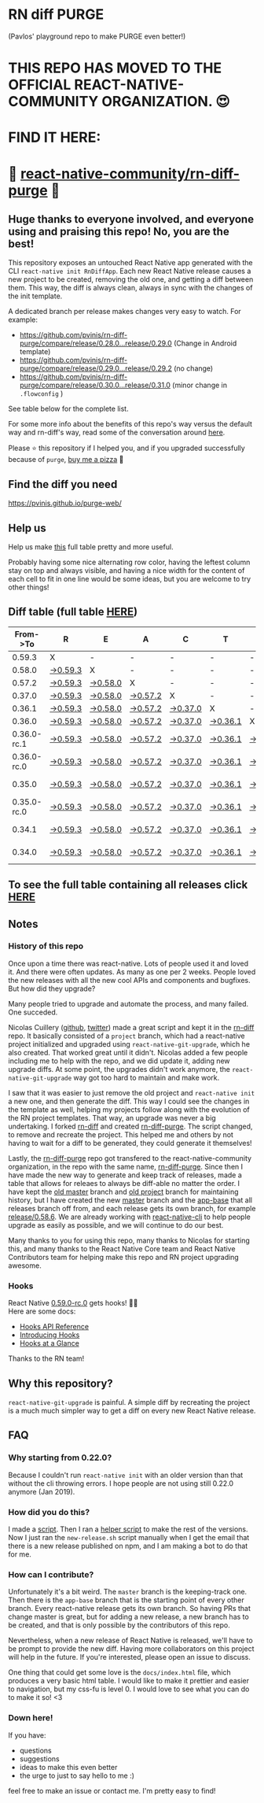 # RN diff PURGE
(Pavlos' playground repo to make PURGE even better!)

# THIS REPO HAS MOVED TO THE OFFICIAL REACT-NATIVE-COMMUNITY ORGANIZATION. 😍
# FIND IT HERE:  
# 💪 [react-native-community/rn-diff-purge](https://github.com/react-native-community/rn-diff-purge) 🎉
## Huge thanks to everyone involved, and everyone using and praising this repo! No, you are the best!

This repository exposes an untouched React Native app generated with the CLI
`react-native init RnDiffApp`. Each new React Native release causes a new project to be created, removing the old one, and getting a diff between them. This way, the diff is always clean, always in sync with the changes of the init template.

A dedicated branch per release makes changes very easy
to watch. For example:

* https://github.com/pvinis/rn-diff-purge/compare/release/0.28.0...release/0.29.0
(Change in Android template)
* https://github.com/pvinis/rn-diff-purge/compare/release/0.29.0...release/0.29.2
(no change)
* https://github.com/pvinis/rn-diff-purge/compare/release/0.30.0...release/0.31.0
(minor change in `.flowconfig` )

See table below for the complete list.

For some more info about the benefits of this repo's way versus the default way and rn-diff's way, read some of the conversation around [here](https://github.com/react-native-community/discussions-and-proposals/issues/68#issuecomment-452227478).

Please :star: this repository if I helped you, and if you upgraded successfully because of `purge`, [buy me a pizza](https://www.buymeacoffee.com/DGWwHVZ4s) :pizza:

## Find the diff you need
https://pvinis.github.io/purge-web/

## Help us
Help us make [this](https://pvinis.github.io/rn-diff-purge) full table pretty and more useful.

Probably having some nice alternating row color, having the leftest column stay on top and always visible, and having a nice width for the content of each cell to fit in one line would be some ideas, but you are welcome to try other things!

## Diff table (full table [HERE](https://pvinis.github.io/rn-diff-purge))

| From->To    | R                                                                                               | E                                                                                               | A                                                                                               | C                                                                                               | T                                                                                               |                                                                                                 | N                                                                                                         | A                                                                                                         | T                                                                                               | I                                                                                                    | V                                                                                          | E   |
| ----------- | ----------------------------------------------------------------------------------------------- | ----------------------------------------------------------------------------------------------- | ----------------------------------------------------------------------------------------------- | ----------------------------------------------------------------------------------------------- | ----------------------------------------------------------------------------------------------- | ----------------------------------------------------------------------------------------------- | --------------------------------------------------------------------------------------------------------- | --------------------------------------------------------------------------------------------------------- | ----------------------------------------------------------------------------------------------- | ---------------------------------------------------------------------------------------------------- | ------------------------------------------------------------------------------------------ | --- |
| 0.59.3      | X                                                                                               | -                                                                                               | -                                                                                               | -                                                                                               | -                                                                                               | -                                                                                               | -                                                                                                         | -                                                                                                         | -                                                                                               | -                                                                                                    | -                                                                                          | -   |
| 0.58.0      | [->0.59.3](https://github.com/pvinis/rn-diff-purge/compare/release/0.58.0..release/0.59.3)      | X                                                                                               | -                                                                                               | -                                                                                               | -                                                                                               | -                                                                                               | -                                                                                                         | -                                                                                                         | -                                                                                               | -                                                                                                    | -                                                                                          | -   |
| 0.57.2      | [->0.59.3](https://github.com/pvinis/rn-diff-purge/compare/release/0.57.2..release/0.59.3)      | [->0.58.0](https://github.com/pvinis/rn-diff-purge/compare/release/0.57.2..release/0.58.0)      | X                                                                                               | -                                                                                               | -                                                                                               | -                                                                                               | -                                                                                                         | -                                                                                                         | -                                                                                               | -                                                                                                    | -                                                                                          | -   |
| 0.37.0      | [->0.59.3](https://github.com/pvinis/rn-diff-purge/compare/release/0.37.0..release/0.59.3)      | [->0.58.0](https://github.com/pvinis/rn-diff-purge/compare/release/0.37.0..release/0.58.0)      | [->0.57.2](https://github.com/pvinis/rn-diff-purge/compare/release/0.37.0..release/0.57.2)      | X                                                                                               | -                                                                                               | -                                                                                               | -                                                                                                         | -                                                                                                         | -                                                                                               | -                                                                                                    | -                                                                                          | -   |
| 0.36.1      | [->0.59.3](https://github.com/pvinis/rn-diff-purge/compare/release/0.36.1..release/0.59.3)      | [->0.58.0](https://github.com/pvinis/rn-diff-purge/compare/release/0.36.1..release/0.58.0)      | [->0.57.2](https://github.com/pvinis/rn-diff-purge/compare/release/0.36.1..release/0.57.2)      | [->0.37.0](https://github.com/pvinis/rn-diff-purge/compare/release/0.36.1..release/0.37.0)      | X                                                                                               | -                                                                                               | -                                                                                                         | -                                                                                                         | -                                                                                               | -                                                                                                    | -                                                                                          | -   |
| 0.36.0      | [->0.59.3](https://github.com/pvinis/rn-diff-purge/compare/release/0.36.0..release/0.59.3)      | [->0.58.0](https://github.com/pvinis/rn-diff-purge/compare/release/0.36.0..release/0.58.0)      | [->0.57.2](https://github.com/pvinis/rn-diff-purge/compare/release/0.36.0..release/0.57.2)      | [->0.37.0](https://github.com/pvinis/rn-diff-purge/compare/release/0.36.0..release/0.37.0)      | [->0.36.1](https://github.com/pvinis/rn-diff-purge/compare/release/0.36.0..release/0.36.1)      | X                                                                                               | -                                                                                                         | -                                                                                                         | -                                                                                               | -                                                                                                    | -                                                                                          | -   |
| 0.36.0-rc.1 | [->0.59.3](https://github.com/pvinis/rn-diff-purge/compare/release/0.36.0-rc.1..release/0.59.3) | [->0.58.0](https://github.com/pvinis/rn-diff-purge/compare/release/0.36.0-rc.1..release/0.58.0) | [->0.57.2](https://github.com/pvinis/rn-diff-purge/compare/release/0.36.0-rc.1..release/0.57.2) | [->0.37.0](https://github.com/pvinis/rn-diff-purge/compare/release/0.36.0-rc.1..release/0.37.0) | [->0.36.1](https://github.com/pvinis/rn-diff-purge/compare/release/0.36.0-rc.1..release/0.36.1) | [->0.36.0](https://github.com/pvinis/rn-diff-purge/compare/release/0.36.0-rc.1..release/0.36.0) | X                                                                                                         | -                                                                                                         | -                                                                                               | -                                                                                                    | -                                                                                          | -   |
| 0.36.0-rc.0 | [->0.59.3](https://github.com/pvinis/rn-diff-purge/compare/release/0.36.0-rc.0..release/0.59.3) | [->0.58.0](https://github.com/pvinis/rn-diff-purge/compare/release/0.36.0-rc.0..release/0.58.0) | [->0.57.2](https://github.com/pvinis/rn-diff-purge/compare/release/0.36.0-rc.0..release/0.57.2) | [->0.37.0](https://github.com/pvinis/rn-diff-purge/compare/release/0.36.0-rc.0..release/0.37.0) | [->0.36.1](https://github.com/pvinis/rn-diff-purge/compare/release/0.36.0-rc.0..release/0.36.1) | [->0.36.0](https://github.com/pvinis/rn-diff-purge/compare/release/0.36.0-rc.0..release/0.36.0) | [->0.36.0-rc.1](https://github.com/pvinis/rn-diff-purge/compare/release/0.36.0-rc.0..release/0.36.0-rc.1) | X                                                                                                         | -                                                                                               | -                                                                                                    | -                                                                                          | -   |
| 0.35.0      | [->0.59.3](https://github.com/pvinis/rn-diff-purge/compare/release/0.35.0..release/0.59.3)      | [->0.58.0](https://github.com/pvinis/rn-diff-purge/compare/release/0.35.0..release/0.58.0)      | [->0.57.2](https://github.com/pvinis/rn-diff-purge/compare/release/0.35.0..release/0.57.2)      | [->0.37.0](https://github.com/pvinis/rn-diff-purge/compare/release/0.35.0..release/0.37.0)      | [->0.36.1](https://github.com/pvinis/rn-diff-purge/compare/release/0.35.0..release/0.36.1)      | [->0.36.0](https://github.com/pvinis/rn-diff-purge/compare/release/0.35.0..release/0.36.0)      | [->0.36.0-rc.1](https://github.com/pvinis/rn-diff-purge/compare/release/0.35.0..release/0.36.0-rc.1)      | [->0.36.0-rc.0](https://github.com/pvinis/rn-diff-purge/compare/release/0.35.0..release/0.36.0-rc.0)      | X                                                                                               | -                                                                                                    | -                                                                                          | -   |
| 0.35.0-rc.0 | [->0.59.3](https://github.com/pvinis/rn-diff-purge/compare/release/0.35.0-rc.0..release/0.59.3) | [->0.58.0](https://github.com/pvinis/rn-diff-purge/compare/release/0.35.0-rc.0..release/0.58.0) | [->0.57.2](https://github.com/pvinis/rn-diff-purge/compare/release/0.35.0-rc.0..release/0.57.2) | [->0.37.0](https://github.com/pvinis/rn-diff-purge/compare/release/0.35.0-rc.0..release/0.37.0) | [->0.36.1](https://github.com/pvinis/rn-diff-purge/compare/release/0.35.0-rc.0..release/0.36.1) | [->0.36.0](https://github.com/pvinis/rn-diff-purge/compare/release/0.35.0-rc.0..release/0.36.0) | [->0.36.0-rc.1](https://github.com/pvinis/rn-diff-purge/compare/release/0.35.0-rc.0..release/0.36.0-rc.1) | [->0.36.0-rc.0](https://github.com/pvinis/rn-diff-purge/compare/release/0.35.0-rc.0..release/0.36.0-rc.0) | [->0.35.0](https://github.com/pvinis/rn-diff-purge/compare/release/0.35.0-rc.0..release/0.35.0) | X                                                                                                    | -                                                                                          | -   |
| 0.34.1      | [->0.59.3](https://github.com/pvinis/rn-diff-purge/compare/release/0.34.1..release/0.59.3)      | [->0.58.0](https://github.com/pvinis/rn-diff-purge/compare/release/0.34.1..release/0.58.0)      | [->0.57.2](https://github.com/pvinis/rn-diff-purge/compare/release/0.34.1..release/0.57.2)      | [->0.37.0](https://github.com/pvinis/rn-diff-purge/compare/release/0.34.1..release/0.37.0)      | [->0.36.1](https://github.com/pvinis/rn-diff-purge/compare/release/0.34.1..release/0.36.1)      | [->0.36.0](https://github.com/pvinis/rn-diff-purge/compare/release/0.34.1..release/0.36.0)      | [->0.36.0-rc.1](https://github.com/pvinis/rn-diff-purge/compare/release/0.34.1..release/0.36.0-rc.1)      | [->0.36.0-rc.0](https://github.com/pvinis/rn-diff-purge/compare/release/0.34.1..release/0.36.0-rc.0)      | [->0.35.0](https://github.com/pvinis/rn-diff-purge/compare/release/0.34.1..release/0.35.0)      | [->0.35.0-rc.0](https://github.com/pvinis/rn-diff-purge/compare/release/0.34.1..release/0.35.0-rc.0) | X                                                                                          | -   |
| 0.34.0      | [->0.59.3](https://github.com/pvinis/rn-diff-purge/compare/release/0.34.0..release/0.59.3)      | [->0.58.0](https://github.com/pvinis/rn-diff-purge/compare/release/0.34.0..release/0.58.0)      | [->0.57.2](https://github.com/pvinis/rn-diff-purge/compare/release/0.34.0..release/0.57.2)      | [->0.37.0](https://github.com/pvinis/rn-diff-purge/compare/release/0.34.0..release/0.37.0)      | [->0.36.1](https://github.com/pvinis/rn-diff-purge/compare/release/0.34.0..release/0.36.1)      | [->0.36.0](https://github.com/pvinis/rn-diff-purge/compare/release/0.34.0..release/0.36.0)      | [->0.36.0-rc.1](https://github.com/pvinis/rn-diff-purge/compare/release/0.34.0..release/0.36.0-rc.1)      | [->0.36.0-rc.0](https://github.com/pvinis/rn-diff-purge/compare/release/0.34.0..release/0.36.0-rc.0)      | [->0.35.0](https://github.com/pvinis/rn-diff-purge/compare/release/0.34.0..release/0.35.0)      | [->0.35.0-rc.0](https://github.com/pvinis/rn-diff-purge/compare/release/0.34.0..release/0.35.0-rc.0) | [->0.34.1](https://github.com/pvinis/rn-diff-purge/compare/release/0.34.0..release/0.34.1) | X   |

## To see the full table containing all releases click [HERE](https://pvinis.github.io/rn-diff-purge)

## Notes

### History of this repo

Once upon a time there was react-native. Lots of people used it and loved it. And there were often updates. As many as one per 2 weeks. People loved the new releases with all the new cool APIs and components and bugfixes. But how did they upgrade?

Many people tried to upgrade and automate the process, and many failed. One succeded.

Nicolas Cuillery ([github](https://github.com/ncuillery), [twitter](https://twitter.com/ncuillery)) made a great script and kept it in the [rn-diff](https://github.com/ncuillery/rn-diff) repo. It basically consisted of a `project` branch, which had a react-native project initialized and upgraded using `react-native-git-upgrade`, which he also created. That worked great until it didn't. Nicolas added a few people including me to help with the repo, and we did update it, adding new upgrade diffs. At some point, the upgrades didn't work anymore, the `react-native-git-upgrade` way got too hard to maintain and make work.

I saw that it was easier to just remove the old project and `react-native init` a new one, and then generate the diff. This way I could see the changes in the template as well, helping my projects follow along with the evolution of the RN project templates. That way, an upgrade was never a big undertaking. I forked [rn-diff](https://github.com/ncuillery/rn-diff) and created [rn-diff-purge](https://github.com/pvinis/rn-diff-purge). The script changed, to remove and recreate the project. This helped me and others by not having to wait for a diff to be generated, they could generate it themselves!

Lastly, the [rn-diff-purge](https://github.com/pvinis/rn-diff-purge) repo got transfered to the react-native-community organization, in the repo with the same name, [rn-diff-purge](https://github.com/react-native-community/rn-diff-purge). Since then I have made the new way to generate and keep track of releases, made a table that allows for releaes to always be diff-able no matter the order. I have kept the [old master](https://github.com/pvinis/rn-diff-purge/tree/old/master) branch and [old project](https://github.com/pvinis/rn-diff-purge/tree/old/project) branch for maintaining history, but I have created the new [master](https://github.com/pvinis/rn-diff-purge/tree/master) branch and the [app-base](https://github.com/pvinis/rn-diff-purge/tree/app-base) that all releases branch off from, and each release gets its own branch, for example [release/0.58.6](https://github.com/pvinis/rn-diff-purge/tree/release/0.58.6). We are already working with [react-native-cli](https://github.com/react-native-community/react-native-cli) to help people upgrade as easily as possible, and we will continue to do our best.

Many thanks to you for using this repo, many thanks to Nicolas for starting this, and many thanks to the React Native Core team and React Native Contributors team for helping make this repo and RN project upgrading awesome.

### Hooks
React Native [0.59.0-rc.0](https://github.com/pvinis/rn-diff-purge#version-changes) gets hooks! 🎉🥳  
Here are some docs:
- [Hooks API Reference](https://reactjs.org/docs/hooks-reference.html)
- [Introducing Hooks](https://reactjs.org/docs/hooks-intro.html)
- [Hooks at a Glance](https://reactjs.org/docs/hooks-overview.html)

Thanks to the RN team!

## Why this repository?
`react-native-git-upgrade` is painful. A simple diff by recreating the project is a much much simpler way to get a diff on every new React Native release.

## FAQ

### Why starting from 0.22.0?

Because I couldn't run `react-native init` with an older version than that without the cli throwing errors. I hope people are not using still 0.22.0 anymore (Jan 2019).

### How did you do this?

I made a [script](https://github.com/pvinis/rn-diff-purge/blob/master/new-release.sh). Then I ran a [helper script](https://github.com/pvinis/rn-diff-purge/blob/master/new-release.sh) to make the rest of the versions.
Now I just ran the `new-release.sh` script manually when I get the email that there is a new release published on npm, and I am making a bot to do that for me.

### How can I contribute?

Unfortunately it's a bit weird. The `master` branch is the keeping-track one. Then there is the `app-base` branch that is the starting point of every other branch. Every react-native release gets its own branch. So having PRs that change master is great, but for adding a new release, a new branch has to be created, and that is only possible by the contributors of this repo.

Nevertheless, when a new release of React Native is released, we'll have to be prompt to provide
the new diff. Having more collaborators on this project will help in the future. If you're interested, please open an issue to discuss.

One thing that could get some love is the `docs/index.html` file, which produces a very basic html table. I would like to make it prettier and easier to navigation, but my css-fu is level 0. I would love to see what you can do to make it so! <3

### Down here!

If you have: 
- questions
- suggestions
- ideas to make this even better
- the urge to just to say hello to me :)

feel free to make an issue or contact me. I'm pretty easy to find!
